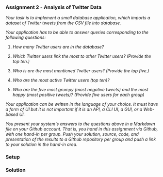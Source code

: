 
### Assignment 2 - Analysis of Twitter Data
_Your task is to implement a small database application, which imports a dataset of Twitter tweets from the CSV file into database._

_Your application has to be able to answer queries corresponding to the following questions:_

1. _How many Twitter users are in the database?_

2. _Which Twitter users link the most to other Twitter users? (Provide the top ten.)_

3. _Who is are the most mentioned Twitter users? (Provide the top five.)_

4. _Who are the most active Twitter users (top ten)?_

5. _Who are the five most grumpy (most negative tweets) and the most happy (most positive tweets)? (Provide five users for each group)_

_Your application can be written in the language of your choice. It must have a form of UI but it is not important if it is an API, a CLI UI, a GUI, or a Web-based UI._

_You present your system's answers to the questions above in a Markdown file on your Github account. That is, you hand in this assignment via Github, with one hand-in per group. Push your solution, source, code, and presentation of the results to a Github repository per group and push a link to your solution in the hand-in area._

### Setup



### Solution
